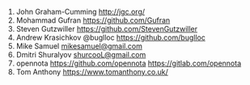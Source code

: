 1. John Graham-Cumming http://jgc.org/
1. Mohammad Gufran https://github.com/Gufran
1. Steven Gutzwiller https://github.com/StevenGutzwiller
1. Andrew Krasichkov @buglloc https://github.com/buglloc
1. Mike Samuel mikesamuel@gmail.com
1. Dmitri Shuralyov shurcooL@gmail.com
1. opennota https://github.com/opennota https://gitlab.com/opennota
1. Tom Anthony https://www.tomanthony.co.uk/
